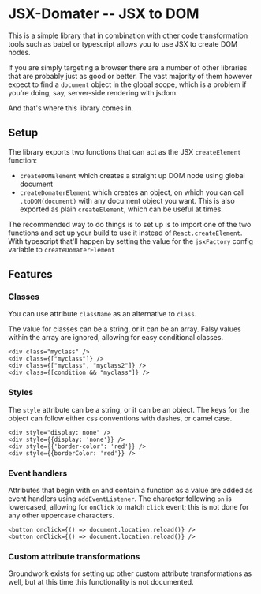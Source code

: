 # JSX-Domater -- JSX to DOM

This is a simple library that in combination with other code transformation tools such as
babel or typescript allows you to use JSX to create DOM nodes.

If you are simply targeting a browser there are a number of other libraries that are probably
just as good or better. The vast majority of them however expect to find a `document` object in the global scope, 
which is a problem if you're doing, say, server-side rendering with jsdom.

And that's where this library comes in.

## Setup

The library exports two functions that can act as the JSX `createElement` function:

- `createDOMElement` which creates a straight up DOM node using global document
- `createDomaterElement` which creates an object, on which you can call `.toDOM(document)` with
  any document object you want. This is also exported as plain `createElement`, which can be useful
  at times. 
  
The recommended way to do things is to set up is to import one of the two functions and set up
your build to use it instead of `React.createElement`. With typescript that'll happen by
setting the value for the `jsxFactory` config variable to `createDomaterElement`

## Features

### Classes

You can use attribute `className` as an alternative to `class`.

The value for classes can be a string, or it can be an array. Falsy values within the array are ignored,
allowing for easy conditional classes.

    <div class="myclass" />
    <div class={["myclass"]} />
    <div class={["myclass", "myclass2"]} />
    <div class={[condition && "myclass"]} />
    
### Styles
 
The `style` attribute can be a string, or it can be an object. The keys for the object can
follow either css conventions with dashes, or camel case.

    <div style="display: none" />
    <div style={{display: 'none'}} />
    <div style={{'border-color': 'red'}} />
    <div style={{borderColor: 'red'}} />

### Event handlers

Attributes that begin with `on` and contain a function as a value are added as event
handlers using `addEventListener`. The character following `on` is lowercased, allowing
for `onClick` to match `click` event; this is not done for any other uppercase characters.

    <button onclick={() => document.location.reload()} />
    <button onClick={() => document.location.reload()} />
    
    
### Custom attribute transformations

Groundwork exists for setting up other custom attribute transformations as well, but
at this time this functionality is not documented.
